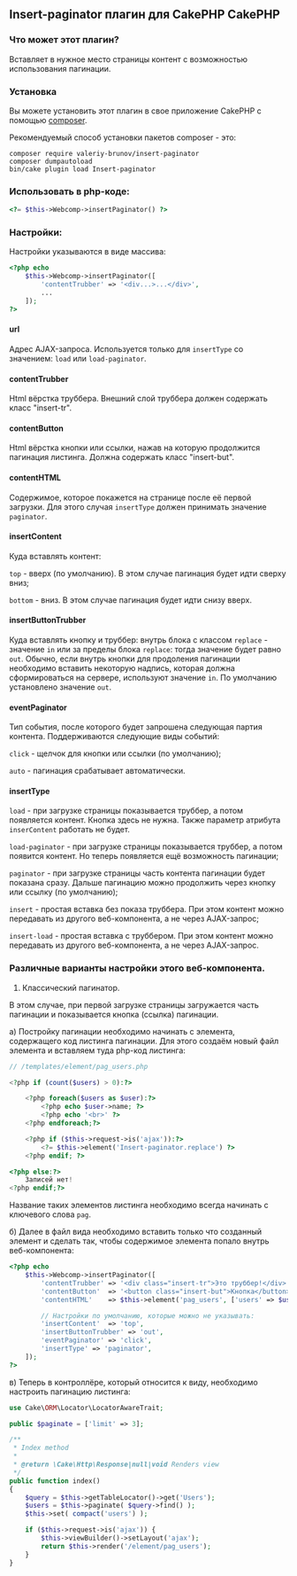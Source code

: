 ## Insert-paginator плагин для CakePHP CakePHP

### Что может этот плагин?

Вставляет в нужное место страницы контент с возможностью использования пагинации.

### Установка

Вы можете установить этот плагин в свое приложение CakePHP с помощью [composer](https://getcomposer.org).

Рекомендуемый способ установки пакетов composer - это:

```
composer require valeriy-brunov/insert-paginator
composer dumpautoload
bin/cake plugin load Insert-paginator
```

### Использовать в php-коде:

```php
<?= $this->Webcomp->insertPaginator() ?>
```

### Настройки:

Настройки указываются в виде массива:

```php
<?php echo
    $this->Webcomp->insertPaginator([
        'contentTrubber' => '<div...>...</div>',
        ...
    ]);
?>
```

#### url

Адрес AJAX-запроса. Используется только для `insertType` со значением: `load` или `load-paginator`.

#### contentTrubber

Html вёрстка труббера. Внешний слой труббера должен содержать класс "insert-tr".

#### contentButton

Html вёрстка кнопки или ссылки, нажав на которую продолжится пагинация листинга. Должна
содержать класс "insert-but".

#### contentHTML

Содержимое, которое покажется на странице после её первой загрузки. Для этого случая `insertType`
должен принимать значение `paginator`.

#### insertContent

Куда вставлять контент:

`top` - вверх (по умолчанию). В этом случае пагинация будет идти сверху вниз;

`bottom` - вниз. В этом случае пагинация будет идти снизу вверх.

#### insertButtonTrubber

Куда вставлять кнопку и труббер: внутрь блока с классом `replace` - значение `in` или за пределы блока `replace`:
тогда значение будет равно `out`. Обычно, если внутрь кнопки для продоления пагинации необходимо вставить некоторую
надпись, которая должна сформироваться на сервере, используют значение `in`. По умолчанию установлено
значение `out`.

#### eventPaginator

Тип события, после которого будет запрошена следующая партия контента. Поддерживаются следующие
виды событий:

`click` - щелчок для кнопки или ссылки (по умолчанию);

`auto` - пагинация срабатывает автоматически.

#### insertType

`load` - при загрузке страницы показывается труббер, а потом появляется контент. Кнопка здесь не нужна.
Также параметр атрибута `inserContent` работать не будет.

`load-paginator` - при загрузке страницы показывается труббер, а потом появится контент. Но теперь
появляется ещё возможность пагинации;

`paginator` - при загрузке страницы часть контента пагинации будет показана сразу. Дальше пагинацию
можно продолжить через кнопку или ссылку (по умолчанию);

`insert` - простая вставка без показа труббера. При этом контент можно передавать из другого веб-компонента,
а не через AJAX-запрос;

`insert-load` - простая вставка с труббером. При этом контент можно передавать из другого веб-компонента,
а не через AJAX-запрос.

### Различные варианты настройки этого веб-компонента.

1. Классический пагинатор.

В этом случае, при первой загрузке страницы загружается часть пагинации и показывается кнопка (ссылка) пагинации.

a) Постройку пагинации необходимо начинать с элемента, содержащего код листинга пагинации. Для этого создаём новый
файл элемента и вставляем туда php-код листинга:

```php
// /templates/element/pag_users.php

<?php if (count($users) > 0):?>

    <?php foreach($users as $user):?>
        <?php echo $user->name; ?>
        <?php echo '<br>' ?>
    <?php endforeach;?>

    <?php if ($this->request->is('ajax')):?>
        <?= $this->element('Insert-paginator.replace') ?>
    <?php endif; ?>

<?php else:?>
    Записей нет!
<?php endif;?>
```

Название таких элементов листинга необходимо всегда начинать с ключевого слова `pag`. 

б) Далее в файл вида необходимо вставить только что созданный элемент и сделать так, чтобы содержимое элемента
попало внутрь веб-компонента:

```php
<?php echo
    $this->Webcomp->insertPaginator([
        'contentTrubber' => '<div class="insert-tr">Это труббер!</div>',
        'contentButton'  => '<button class="insert-but">Кнопка</button>',
        'contentHTML'    => $this->element('pag_users', ['users' => $users]),// Наш созданный элемент `pag_users`.

        // Настройки по умолчанию, которые можно не указывать:
        'insertContent'  => 'top',
        'insertButtonTrubber' => 'out',
        'eventPaginator' => 'click',
        'insertType' => 'paginator',
    ]);
?>
```

в) Теперь в контроллёре, который относится к виду, необходимо настроить пагинацию листинга:

```php
use Cake\ORM\Locator\LocatorAwareTrait;

public $paginate = ['limit' => 3];

/**
 * Index method
 *
 * @return \Cake\Http\Response|null|void Renders view
 */
public function index()
{
    $query = $this->getTableLocator()->get('Users');
    $users = $this->paginate( $query->find() );
    $this->set( compact('users') );

    if ($this->request->is('ajax')) {
        $this->viewBuilder()->setLayout('ajax');
        return $this->render('/element/pag_users');
    }
}
```







